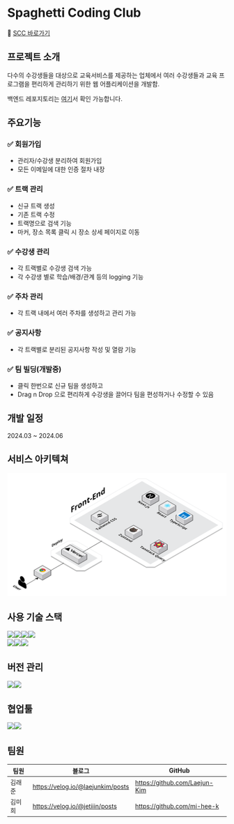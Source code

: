 # Spaghetti Coding Club

🔗 [SCC 바로가기](https://www.spaghetticoding.shop)

## <b>프로젝트 소개</b>

다수의 수강생들을 대상으로 교육서비스를 제공하는 업체에서 여러 수강생들과 교육 프로그램을 편리하게 관리하기 위한 웹 어플리케이션을 개발함.

백엔드 레포지토리는 [여기](https://github.com/Kim-s-Crew/SpaghettiCodingClub-BE)서 확인 가능합니다.

## 주요기능

### ✅ 회원가입

- 관리자/수강생 분리하여 회원가입
- 모든 이메일에 대한 인증 절차 내장

### ✅ 트랙 관리

- 신규 트랙 생성
- 기존 트랙 수정
- 트랙명으로 검색 기능
- 마커, 장소 목록 클릭 시 장소 상세 페이지로 이동

### ✅ 수강생 관리

- 각 트랙별로 수강생 검색 가능
- 각 수강생 별로 학습/배경/관계 등의 logging 기능

### ✅ 주차 관리

- 각 트랙 내에서 여러 주차를 생성하고 관리 가능

### ✅ 공지사항

- 각 트랙별로 분리된 공지사항 작성 및 열람 기능

### ✅ 팀 빌딩(개발중)

- 클릭 한번으로 신규 팀을 생성하고
- Drag n Drop 으로 편리하게 수강생을 끌어다 팀을 편성하거나 수정할 수 있음

## <b>개발 일정</b>

2024.03 ~ 2024.06

## <b>서비스 아키텍쳐</b>

<img src="./public/FE_Architecture.png">

## <b>사용 기술 스택</b>

<img src="https://img.shields.io/badge/HTML5-E34F26?style=for-the-badge&logo=html5&logoColor=white"><img src="https://img.shields.io/badge/CSS3-1572B6?style=for-the-badge&logo=css3&logoColor=white"><img src="https://img.shields.io/badge/React-20232A?style=for-the-badge&logo=react&logoColor=61DAFB"><img src="https://img.shields.io/badge/TypeScript-007ACC?style=for-the-badge&logo=typescript&logoColor=white"><br/>
<img src="https://img.shields.io/badge/Tailwind_CSS-38B2AC?style=for-the-badge&logo=tailwind-css&logoColor=white"><img src="https://img.shields.io/badge/React_Query-FF4154?style=for-the-badge&logo=React_Query&logoColor=white"><img src="https://img.shields.io/badge/next%20js-000000?style=for-the-badge&logo=nextdotjs&logoColor=white">

## <b>버전 관리</b>

<img src="https://img.shields.io/badge/GitHub-181717?style=for-the-badge&logo=github&logoColor=white"><img src="https://img.shields.io/badge/GIT-E44C30?style=for-the-badge&logo=git&logoColor=white">

## 협업툴

<img src="https://img.shields.io/badge/Figma-F24E1E?style=for-the-badge&logo=figma&logoColor=white"><img src="https://img.shields.io/badge/Slack-4A154B?style=for-the-badge&logo=slack&logoColor=white">

## <b>팀원</b>

| 팀원   | 블로그                            | GitHub                        |
| ------ | --------------------------------- | ----------------------------- |
| 김래준 | https://velog.io/@laejunkim/posts | https://github.com/Laejun-Kim |
| 김미희 | https://velog.io/@jetiiin/posts   | https://github.com/mi-hee-k   |
